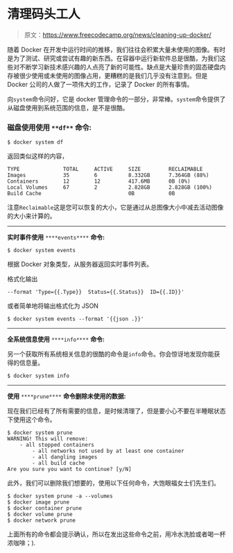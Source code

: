 # 清理码头工人

> 原文：<https://www.freecodecamp.org/news/cleaning-up-docker/>

随着 Docker 在开发中运行时间的推移，我们往往会积累大量未使用的图像。有时是为了测试、研究或尝试有趣的新东西。在容器中运行新软件总是很酷，为我们这些对不断学习新技术感兴趣的人点亮了新的可能性。缺点是大量珍贵的固态硬盘内存被很少使用或未使用的图像占用，更糟糕的是我们几乎没有注意到。但是 Docker 公司的人做了一项伟大的工作，记录了 Docker 的所有事情。

向`system`命令问好，它是 docker 管理命令的一部分，非常棒。`system`命令提供了从磁盘使用到系统范围的信息，是不是很酷。

### **磁盘使用使用** `**df**` **命令:**

```
$ docker system df
```

返回类似这样的内容，

```
TYPE              TOTAL     ACTIVE     SIZE         RECLAIMABLE
Images            35        6          8.332GB      7.364GB (88%)
Containers        12        12         417.6MB      0B (0%)
Local Volumes     67        2          2.828GB      2.828GB (100%)
Build Cache                            0B           0B
```

注意`Reclaimable`这是您可以恢复的大小，它是通过从总图像大小中减去活动图像的大小来计算的。

* * *

****实时事件使用**** `****events****` ****命令:****

```
$ docker system events
```

根据 Docker 对象类型，从服务器返回实时事件列表。

格式化输出

```
--format 'Type={{.Type}}  Status={{.Status}}  ID={{.ID}}'
```

或者简单地将输出格式化为 JSON

```
$ docker system events --format '{{json .}}'
```

* * *

****全系统信息使用**** `****info****` ****命令:****

另一个获取所有系统相关信息的很酷的命令是`info`命令。你会惊讶地发现你能获得的信息量。

```
$ docker system info
```

* * *

****使用**** `****prune****` ****命令删除未使用的数据:****

现在我们已经有了所有需要的信息，是时候清理了，但是要小心不要在半睡眠状态下使用这个命令。

```
$ docker system prune
WARNING! This will remove:        
	- all stopped containers        
        - all networks not used by at least one container        
        - all dangling images        
        - all build cache
Are you sure you want to continue? [y/N]
```

此外，我们可以删除我们想要的，使用以下任何命令，大饱眼福女士们先生们。

```
$ docker system prune -a --volumes
$ docker image prune
$ docker container prune
$ docker volume prune
$ docker network prune
```

上面所有的命令都会提示确认，所以在发出这些命令之前，用冷水洗脸或者喝一杯浓咖啡；).